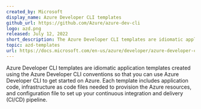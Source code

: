 ```yaml
---
created_by: Microsoft
display_name: Azure Developer CLI templates
github_url: https://github.com/Azure/azure-dev-cli
logo: azd.png
released: July 12, 2022
short_description: The Azure Developer CLI templates are idiomatic application templates that accelerate the time it takes to get started on Azure.
topic: azd-templates
url: https://docs.microsoft.com/en-us/azure/developer/azure-developer-cli/overview
---
```


Azure Developer CLI templates are idiomatic application templates created using the Azure Developer CLI conventions so that you can use Azure Developer CLI to get started on Azure. Each template includes application code, infrastructure as code files needed to provision the Azure resources, and configuration file to set up your continuous integration and delivery (CI/CD) pipeline. 